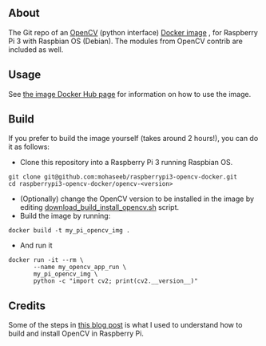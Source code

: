 ## About
The Git repo of an [OpenCV](https://opencv.org/) (python interface) [Docker image](https://hub.docker.com/r/mohaseeb/raspberrypi3-python-opencv/)
, for Raspberry Pi 3 with Raspbian OS (Debian). The modules from OpenCV 
contrib are included as well.

## Usage
See [the image Docker Hub page](https://hub.docker.com/r/mohaseeb/raspberrypi3-python-opencv/)
 for information on how to use the image.

## Build
If you prefer to build the image yourself (takes around 2 hours!), you can do it as follows:
* Clone this repository into a Raspberry Pi 3 running Raspbian OS.
```commandline
git clone git@github.com:mohaseeb/raspberrypi3-opencv-docker.git
cd raspberrypi3-opencv-docker/opencv-<version>
```
* (Optionally) change the OpenCV version to be installed in the image by editing [download_build_install_opencv.sh](download_build_install_opencv.sh) script.
* Build the image by running:
```commandline
docker build -t my_pi_opencv_img .
```
* And run it
```commandline
docker run -it --rm \
       --name my_opencv_app_run \
       my_pi_opencv_img \
       python -c "import cv2; print(cv2.__version__)"
```

## Credits
Some of the steps in [this blog post](https://www.pyimagesearch.com/2016/04/18/install-guide-raspberry-pi-3-raspbian-jessie-opencv-3/)
is what I used to understand how to build and install OpenCV in Raspberry Pi.
